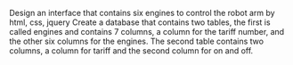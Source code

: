 Design an interface that contains six engines to control the robot arm by html, css, jquery Create a database that contains two tables, the first is called engines and contains 7 columns, a column for the tariff number, and the other six columns for the engines. The second table contains two columns, a column for tariff and the second column for on and off.
